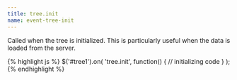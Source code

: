 ```yaml
---
title: tree.init
name: event-tree-init
---
```


Called when the tree is initialized. This is particularly useful when the data is loaded from the server.

{% highlight js %}
$('#tree1').on(
'tree.init',
function() {
// initializing code
}
);
{% endhighlight %}
